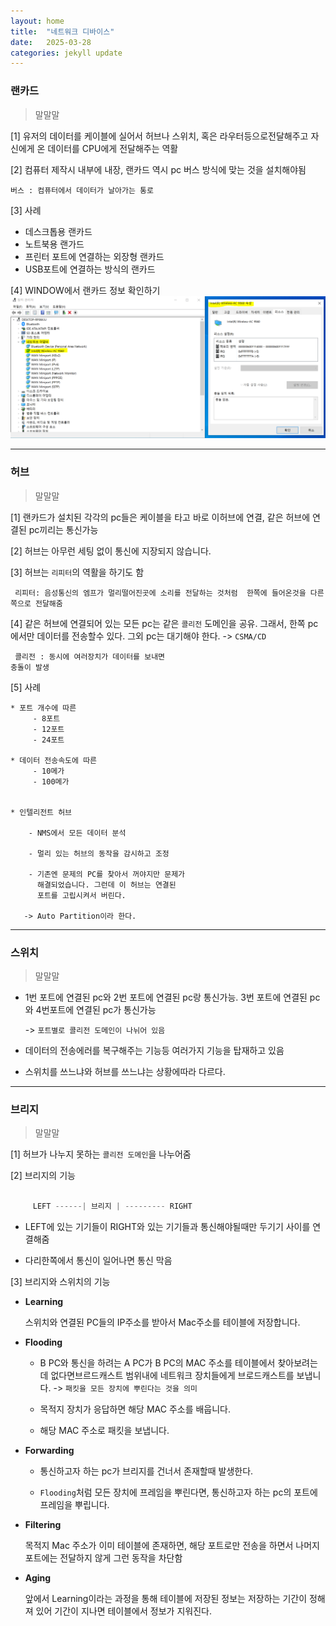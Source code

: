 ```yaml
---
layout: home
title:  "네트워크 디바이스"
date:   2025-03-28 
categories: jekyll update
---
```




### 랜카드 

> 말말말

 [1]  유저의 데이터를 케이블에 실어서 허브나 스위치, 혹은 라우터등으로전달해주고 자신에게  온 데이터를 CPU에게 전달해주는 역활 

 [2] 컴퓨터 제작시 내부에 내장, 랜카드 역시 pc 버스 방식에
 맞는 것을 설치해야됨

   ```
   버스 : 컴퓨터에서 데이터가 날아가는 통로
  ```

  
 [3] 사례
     
   - 데스크톱용 랜카드
   - 노트북용 랜가드
   - 프린터 포트에 연결하는 외장형 랜카드
   - USB포트에 연결하는 방식의 랜카드


  [4] WINDOW에서 랜카드 정보 확인하기 <br>
  ![alt text](image.png)

----

### 허브 

> 말말말

[1] 랜카드가 설치된 각각의 pc들은 케이블을 타고 바로 이허브에 연결, 같은 허브에 연결된 pc끼리는 통신가능

[2] 허브는 아무런 세팅 없이 통신에 지장되지 않습니다.


[3] 허브는 `리피터`의 역활을 하기도 함 
  ```
   리피터: 음성통신의 엠프가 멀리떨어진곳에 소리를 전달하는 것처럼  한쪽에 들어온것을 다른쪽으로 전달해줌  
  ```

[4] 같은 허브에  연결되어 있는 모든 pc는 같은 `콜리전` 
 도메인을 공유. 그래서, 한쪽 pc에서만 데이터를 전송할수 
 있다. 그외 pc는 대기해야 한다. -> `CSMA/CD`
  ```
   콜리전 : 동시에 여러장치가 데이터를 보내면 
  충돌이 발생
  ```



[5]  사례 <br>

```
* 포트 개수에 따른
     - 8포트
     - 12포트
     - 24포트

* 데이터 전송속도에 따른
     - 10메가
     - 100메가 


* 인텔리전트 허브 

    - NMS에서 모든 데이터 분석
  
    - 멀리 있는 허브의 동작을 감시하고 조정
  
    - 기존엔 문제의 PC를 찾아서 꺼야지만 문제가
      해결되었습니다. 그런데 이 허브는 연결된
      포트를 고립시켜서 버린다. 

   -> Auto Partition이라 한다. 
```

---

### 스위치 

> 말말말

 - 1번 포트에 연결된 pc와 2번 포트에 연결된 
   pc랑 통신가능. 3번 포트에 연결된 pc와 
   4번포트에 연결된 pc가 통신가능  
 
   -> `포트별로 콜리전 도메인이 나뉘어 있음`

- 데이터의 전송에러를 복구해주는 기능등 여러가지 기능을
  탑재하고 있음 


- 스위치를 쓰느냐와 허브를 쓰느냐는 상황에따라 다르다.

---

### 브리지 
  
> 말말말

[1] 허브가 나누지 못하는 `콜리전 도메인`을 나누어줌

[2] 브리지의 기능
```JAVASCRIPT
   
     LEFT ------| 브리지 | --------- RIGHT 
```

   * LEFT에 있는 기기들이 RIGHT와 있는 기기들과
   통신해야될때만  두기기 사이를 연결해줌

   * 다리한쪽에서 통신이 일어나면 통신 막음 

[3] 브리지와 스위치의 기능

 - **Learning**

   스위치와 연결된 PC들의 IP주소를 받아서 Mac주소를 테이블에 저장합니다. 
  
  - **Flooding**

    -  B PC와 통신을 하려는 A PC가  B PC의 MAC 주소를 
    테이블에서 찾아보려는데 없다면브르드캐스트 범위내에 네트워크 장치들에게 브로드캐스트를 보냅니다. 
    -> `패킷을 모든 장치에 뿌린다는 것을 의미`

    - 목적지 장치가 응답하면  해당 MAC 주소를 배웁니다.

    - 해당 MAC 주소로 패킷을 보냅니다.


  - **Forwarding**

    - 통신하고자 하는 pc가 브리지를 건너서 존재할때 발생한다.

    - `Flooding`처럼 모든 장치에 프레임을 뿌린다면,
       통신하고자 하는 pc의 포트에 프레임을 뿌립니다.

 
  
  - **Filtering**

    목적지 Mac 주소가 이미 테이블에 존재하면, 해당
    포트로만 전송을 하면서 나머지 포트에는 전달하지
    않게 그런 동작을 차단함 

  - **Aging** 
    
    앞에서 Learning이라는 과정을 통해 테이블에 저장된
    정보는 저장하는 기간이 정해져 있어 기간이 지나면 
    테이블에서 정보가 지워진다.




       

   
    
   


   

  






        